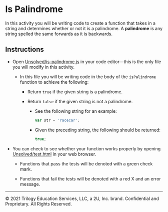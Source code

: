 # Is Palindrome

In this activity you will be writing code to create a function that takes in a string and determines whether or not it is a palindrome. A **palindrome** is any string spelled the same forwards as it is backwards.

## Instructions

- Open [Unsolved/is-palindrome.js](Unsolved/is-palindrome.js) in your code editor&mdash;this is the only file you will modify in this activity.

  - In this file you will be writing code in the body of the `isPalindrome` function to achieve the following:

    - Return `true` if the given string is a palindrome.

    - Return `false` if the given string is not a palindrome.

      - See the following string for an example:

        ```js
        var str = 'racecar';
        ```

      - Given the preceding string, the following should be returned:

        ```js
        true;
        ```

- You can check to see whether your function works properly by opening [Unsolved/test.html](Unsolved/test.html) in your web browser.

  - Functions that pass the tests will be denoted with a green check mark.

  - Functions that fail the tests will be denoted with a red X and an error message.

---

© 2021 Trilogy Education Services, LLC, a 2U, Inc. brand. Confidential and Proprietary. All Rights Reserved.
